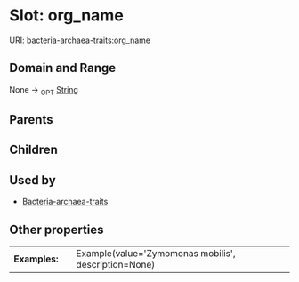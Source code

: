 
# Slot: org_name




URI: [bacteria-archaea-traits:org_name](https://w3id.org/bacteria-archaea-traitsorg_name)


## Domain and Range

None ->  <sub>OPT</sub> [String](types/String.md)

## Parents


## Children


## Used by

 * [Bacteria-archaea-traits](Bacteria-archaea-traits.md)

## Other properties

|  |  |  |
| --- | --- | --- |
| **Examples:** | | Example(value='Zymomonas mobilis', description=None) |

